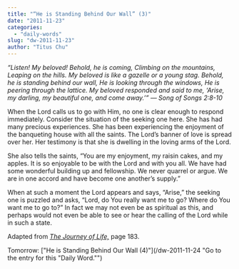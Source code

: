 ```yaml
---
title: "“He is Standing Behind Our Wall” (3)"
date: "2011-11-23"
categories: 
  - "daily-words"
slug: "dw-2011-11-23"
author: "Titus Chu"
---
```


_“Listen! My beloved! Behold, he is coming, Climbing on the mountains, Leaping on the hills. My beloved is like a gazelle or a young stag. Behold, he is standing behind our wall, He is looking through the windows, He is peering through the lattice. My beloved responded and said to me, ‘Arise, my darling, my beautiful one, and come away.’” — Song of Songs 2:8-10_

When the Lord calls us to go with Him, no one is clear enough to respond immediately. Consider the situation of the seeking one here. She has had many precious experiences. She has been experiencing the enjoyment of the banqueting house with all the saints. The Lord’s banner of love is spread over her. Her testimony is that she is dwelling in the loving arms of the Lord.

She also tells the saints, “You are my enjoyment, my raisin cakes, and my apples. It is so enjoyable to be with the Lord and with you all. We have had some wonderful building up and fellowship. We never quarrel or argue. We are in one accord and have become one another’s supply.”

When at such a moment the Lord appears and says, “Arise,” the seeking one is puzzled and asks, “Lord, do You really want me to go? Where do You want me to go to?” In fact we may not even be as spiritual as this, and perhaps would not even be able to see or hear the calling of the Lord while in such a state.

Adapted from _[The Journey of Life,](/book-journey "Go to the listing for this book.")_ page 183.

Tomorrow: ["He is Standing Behind Our Wall (4)"](/dw-2011-11-24 "Go to the entry for this "Daily Word."")
